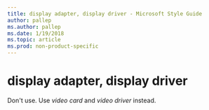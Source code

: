 ```yaml
---
title: display adapter, display driver - Microsoft Style Guide
author: pallep
ms.author: pallep
ms.date: 1/19/2018
ms.topic: article
ms.prod: non-product-specific
---
```


# display adapter, display driver

Don't use. Use *video card* and *video driver* instead.
